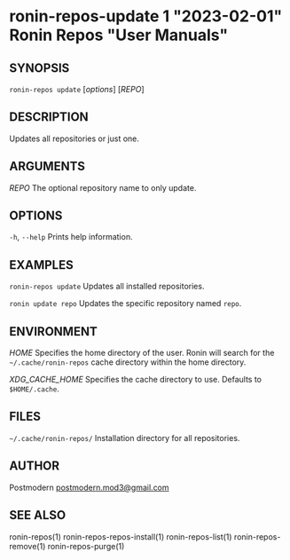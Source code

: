 # ronin-repos-update 1 "2023-02-01" Ronin Repos "User Manuals"

## SYNOPSIS

`ronin-repos update` [*options*] [*REPO*]

## DESCRIPTION

Updates all repositories or just one.

## ARGUMENTS

*REPO*
	The optional repository name to only update.

## OPTIONS

`-h`, `--help`
  Prints help information.

## EXAMPLES

`ronin-repos update`
  Updates all installed repositories.

`ronin update repo`
	Updates the specific repository named `repo`.

## ENVIRONMENT

*HOME*
	Specifies the home directory of the user. Ronin will search for the
	`~/.cache/ronin-repos` cache directory within the home directory.

*XDG_CACHE_HOME*
  Specifies the cache directory to use. Defaults to `$HOME/.cache`.

## FILES

`~/.cache/ronin-repos/`
	Installation directory for all repositories.

## AUTHOR

Postmodern <postmodern.mod3@gmail.com>

## SEE ALSO

ronin-repos(1) ronin-repos-repos-install(1) ronin-repos-list(1) ronin-repos-remove(1) ronin-repos-purge(1)
